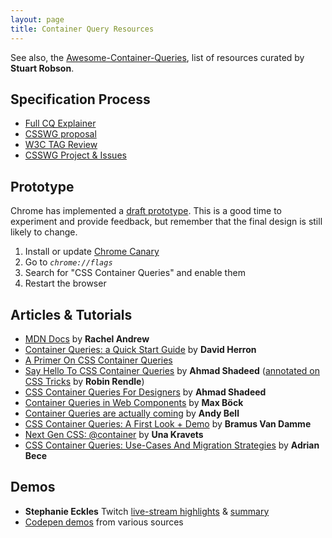 ```yaml
---
layout: page
title: Container Query Resources
---
```


See also, the
[Awesome-Container-Queries](https://github.com/sturobson/Awesome-Container-Queries),
list of resources
curated by **Stuart Robson**.

## Specification Process

- [Full CQ Explainer](https://github.com/oddbird/css-sandbox/blob/main/src/rwd/query/explainer.md)
- [CSSWG proposal](https://github.com/w3c/csswg-drafts/issues/5796)
- [W3C TAG Review](https://github.com/w3ctag/design-reviews/issues/592)
- [CSSWG Project & Issues](https://github.com/w3c/csswg-drafts/projects/18)

## Prototype

Chrome has implemented a
[draft prototype](https://crbug.com/1145970).
This is a good time to experiment and provide feedback,
but remember that the final design is still likely to change.

1. Install or update [Chrome Canary](https://www.google.com/chrome/canary/)
2. Go to _`chrome://flags`_
3. Search for "CSS Container Queries" and enable them
4. Restart the browser

## Articles & Tutorials

- [MDN Docs](https://developer.mozilla.org/en-US/docs/Web/CSS/CSS_Container_Queries)
  by **Rachel Andrew**
- [Container Queries: a Quick Start Guide](https://www.oddbird.net/2021/04/05/containerqueries/)
  by **David Herron**
- [A Primer On CSS Container Queries](https://www.smashingmagazine.com/2021/05/complete-guide-css-container-queries/)
- [Say Hello To CSS Container Queries](https://ishadeed.com/article/say-hello-to-css-container-queries/)
  by **Ahmad Shadeed**
  ([annotated on CSS Tricks](https://css-tricks.com/say-hello-to-css-container-queries/)
  by **Robin Rendle**)
- [CSS Container Queries For Designers](https://ishadeed.com/article/container-queries-for-designers/)
  by **Ahmad Shadeed**
- [Container Queries in Web Components](https://mxb.dev/blog/container-queries-web-components/)
  by **Max Böck**
- [Container Queries are actually coming](https://piccalil.li/blog/container-queries-are-actually-coming)
  by **Andy Bell**
- [CSS Container Queries: A First Look + Demo](https://www.bram.us/2021/03/28/css-container-queries-a-first-look-and-demo/)
  by **Bramus Van Damme**
- [Next Gen CSS: @container](https://css-tricks.com/next-gen-css-container/)
  by **Una Kravets**
- [CSS Container Queries: Use-Cases And Migration Strategies](https://www.smashingmagazine.com/2021/05/css-container-queries-use-cases-migration-strategies/)
  by **Adrian Bece**

## Demos

- **Stephanie Eckles** Twitch
  [live-stream highlights](https://www.twitch.tv/collections/8k9OzUpxdxb9VA)
  & [summary](https://www.twitch.tv/videos/993981213?collection=8k9OzUpxdxb9VA)
- [Codepen demos](https://codepen.io/collection/XQrgJo)
  from various sources

